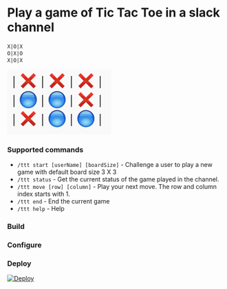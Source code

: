 # Play a game of Tic Tac Toe in a slack channel

```shell
X|O|X
O|X|O
X|O|X
```
![TIC TAC TOE](/src/main/resources/image.png?raw=true "Sample Board")

### Supported commands
- `/ttt start [userName] [boardSize]` - Challenge a user to play a new game with default board size 3 X 3
- `/ttt status` - Get the current status of the game played in the channel.
- `/ttt move [row] [column]` - Play your next move. The row and column index starts with 1.
- `/ttt end` - End the current game
- `/ttt help` - Help


### Build


### Configure

### Deploy

[![Deploy](https://www.herokucdn.com/deploy/button.svg)](https://heroku.com/deploy)
